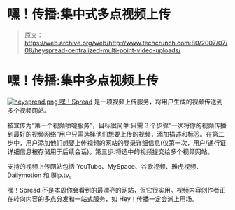 # 嘿！传播:集中式多点视频上传

> 原文：<https://web.archive.org/web/http://www.techcrunch.com:80/2007/07/08/heyspread-centralized-multi-point-video-uploads/>

# 嘿！传播:集中多点视频上传

[![heyspread.png](img/4127bf36727071de74808a001cafd7fd.png) ](https://web.archive.org/web/20201125145155/http://heyspread.com/) [嘿！Spread](https://web.archive.org/web/20201125145155/http://heyspread.com/) 是一项视频上传服务，将用户生成的视频传送到多个视频网站。

被宣传为“第一个视频喷嚏服务”，目标很简单:只需 3 个步骤“一次将你的视频传播到最好的视频网络”用户只需选择他们想要上传的视频，添加描述和标签。在第二步中，用户添加他们想要上传视频的网站的登录详细信息(仅第一次，用户/通行证详细信息被存储用于后续会话)。第三步:将选中的视频提交给多个视频网站。

支持的视频上传网站包括 YouTube、MySpace、谷歌视频、雅虎视频、Dailymotion 和 Blip.tv。

嘿！Spread 不是本周你会看到的最漂亮的网站，但它很实用。视频内容创作者正在转向内容的多点分发和一站式服务，如 Hey！传播一定会派上用场。
